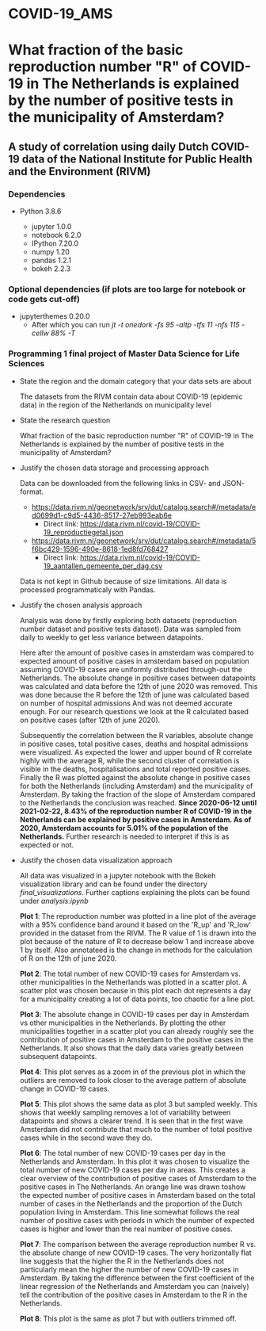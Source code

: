 # COVID-19_AMS
# What fraction of the basic reproduction number "R" of COVID-19 in The Netherlands is explained by the number of positive tests in the municipality of Amsterdam?
## A study of correlation using daily Dutch COVID-19 data of the National Institute for Public Health and the Environment (RIVM)

### Dependencies

- Python 3.8.6

	- jupyter 1.0.0
	- notebook 6.2.0
	- IPython 7.20.0
	- numpy 1.20
	- pandas 1.2.1
	- bokeh 2.2.3

### Optional dependencies (if plots are too large for notebook or code gets cut-off)

- jupyterthemes 0.20.0
	- After which you can run *jt -t onedork -fs 95 -altp -tfs 11 -nfs 115 -cellw 88% -T*

### Programming 1 final project of Master Data Science for Life Sciences

- State the region and the domain category that your data sets are about

	The datasets from the RIVM contain data about COVID-19 (epidemic data) in the region of the Netherlands on municipality level

- State the research question

	What fraction of the basic reproduction number "R" of COVID-19 in The Netherlands is explained by the number of positive tests in the municipality of Amsterdam?


- Justify the chosen data storage and processing approach

	Data can be downloaded from the following links in CSV- and JSON-format.

	- https://data.rivm.nl/geonetwork/srv/dut/catalog.search#/metadata/ed0699d1-c9d5-4436-8517-27eb993eab6e
		- Direct link: https://data.rivm.nl/covid-19/COVID-19_reproductiegetal.json 	
	- https://data.rivm.nl/geonetwork/srv/dut/catalog.search#/metadata/5f6bc429-1596-490e-8618-1ed8fd768427
		- Direct link: https://data.rivm.nl/covid-19/COVID-19_aantallen_gemeente_per_dag.csv 	

	Data is not kept in Github because of size limitations. All data is processed programmaticaly with Pandas.	

- Justify the chosen analysis approach
	
	Analysis was done by firstly exploring both datasets (reproduction number dataset and positive tests dataset). Data was sampled from daily to weekly to get less variance between datapoints. 
	
	Here after the amount of positive cases in amsterdam was compared to expected amount of positive cases in amsterdam based on population assuming COVID-19 cases are uniformly distributed through-out the Netherlands.
	The absolute change in positive cases between datapoints was calculated and data before the 12th of june 2020 was removed. This was done because the R before the 12th of june was calculated based on number of hospital admissions
	And was not deemed accurate enough. For our research questions we look at the R calculated based on positive cases (after 12th of june 2020). 
	
	Subsequently the correlation between the R variables, absolute change in positive cases, total positive cases, deaths and hospital admissions were visualized. As expected the lower and upper bound of R correlate highly with the 
	average R, while the second cluster of correlation is visible in the deaths, hospitalisations and total reported positive cases.
	Finally the R was plotted against the absolute change in positive cases for both the Netherlands (including Amsterdam) and the municipality of Amsterdam. By taking the fraction of the slope of Amsterdam compared to the 
	Netherlands the conclusion was reached. **Since 2020-06-12 until 2021-02-22, 8.43% of the reproduction number R of COVID-19 in the Netherlands can be explained by positive cases in Amsterdam.
	As of 2020, Amsterdam accounts for 5.01% of the population of the Netherlands.** Further research is needed to interpret if this is as expected or not.

- Justify the chosen data visualization approach

	All data was visualized in a jupyter notebook with the Bokeh visualization library and can be found under the directory *final_visualizations*. Further captions explaining the plots can be found under *analysis.ipynb* 

	**Plot 1**: The reproduction number was plotted in a line plot of the average with a 95% confidence band around it based on the 'R_up' and 'R_low' provided in the dataset from the RIVM. The R value of 1 is drawn into the plot because of the nature of R to decrease below 1 and increase above 1 by itself. Also annotateed is the change in methods for the calculation of R on the 12th of june 2020.

	**Plot 2**: The total number of new COVID-19 cases for Amsterdam vs. other municipalities in the Netherlands was plotted in a scatter plot. A scatter plot was chosen because in this plot each dot represents a day for a municipality creating a lot of data points, too chaotic for a line plot.

	**Plot 3**: The absolute change in COVID-19 cases per day in Amsterdam vs other municipalities in the Netherlands. By plotting the other municipalities together in a scatter plot you can already roughly see the contribution of positive cases in Amsterdam to the positive cases in the Netherlands. It also shows that the daily data varies greatly between subsequent datapoints.

	**Plot 4**: This plot serves as a zoom in of the previous plot in which the outliers are removed to look closer to the average pattern of absolute change in COVID-19 cases.

	**Plot 5**: This plot shows the same data as plot 3 but sampled weekly. This shows that weekly sampling removes a lot of variability between datapoints and shows a clearer trend. It is seen that in the first wave Amsterdam did not contribute that much to the number of total positive cases while in the second wave they do.

	**Plot 6**: The total number of new COVID-19 cases per day in the Netherlands and Amsterdam. In this plot it was chosen to visualize the total number of new COVID-19 cases per day in areas. This creates a clear overview of the contribution of positive cases of Amsterdam to the positive cases in The Netherlands. An orange line was drawn toshow the expected number of positive cases in Amsterdam based on the total number of cases in the Netherlands and the proportion of the Dutch population living in Amsterdam. This line somewhat follows the real number of positive cases with periods in which the number of expected cases is higher and lower than the real number of positive cases.

	**Plot 7**: The comparison between the average reproduction number R vs. the absolute change of new COVID-19 cases. The very horizontally flat line suggests that the higher the R in the Netherlands does not particularly mean the higher the number of new COVID-19 cases in Amsterdam. By taking the difference between the first coefficient of the linear regression of the Netherlands and Amsterdam you can (naively) tell the contribution of the positive cases in Amsterdam to the R in the Netherlands.

	**Plot 8**: This plot is the same as plot 7 but with outliers trimmed off.
